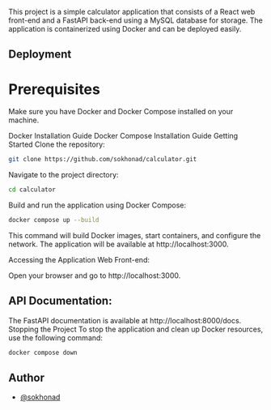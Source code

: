 This project is a simple calculator application that consists of a React web front-end and a FastAPI back-end using a MySQL database for storage.
The application is containerized using Docker and can be deployed easily.

## Deployment
# Prerequisites

Make sure you have Docker and Docker Compose installed on your machine.

Docker Installation Guide
Docker Compose Installation Guide
Getting Started
Clone the repository:
```bash
git clone https://github.com/sokhonad/calculator.git
```
Navigate to the project directory:

```bash
cd calculator
```
Build and run the application using Docker Compose:

```bash
docker compose up --build
```
This command will build Docker images, start containers, and configure the network. The application will be available at http://localhost:3000.

Accessing the Application
Web Front-end:

Open your browser and go to http://localhost:3000.

## API Documentation:

The FastAPI documentation is available at http://localhost:8000/docs.
Stopping the Project
To stop the application and clean up Docker resources, use the following command:

```bash
docker compose down
```

## Author
- [@sokhonad](https://github.com/sokhonad)
